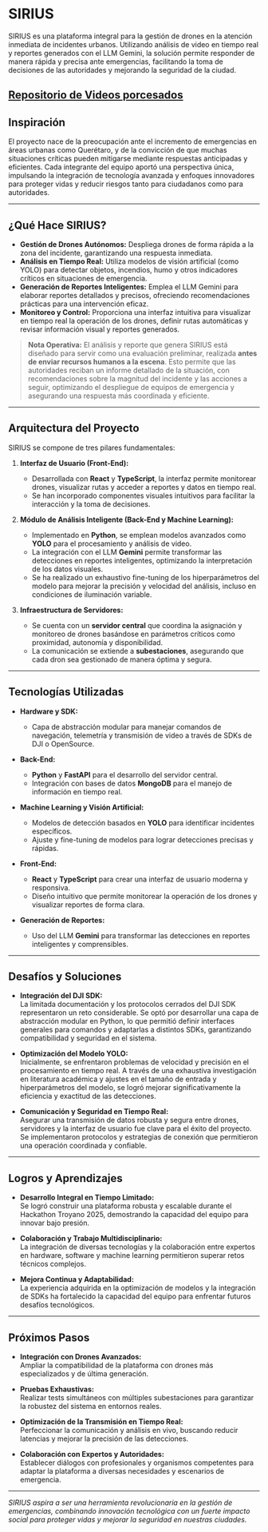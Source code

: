 # SIRIUS

SIRIUS es una plataforma integral para la gestión de drones en la atención inmediata de incidentes urbanos. Utilizando análisis de video en tiempo real y reportes generados con el LLM Gemini, la solución permite responder de manera rápida y precisa ante emergencias, facilitando la toma de decisiones de las autoridades y mejorando la seguridad de la ciudad.

[Repositorio de Videos porcesados](https://drive.google.com/drive/folders/1obYHwKJAHL1e2aaF5Q2JwMZ4YsDCBwn-?usp=drive_link)
---

## Inspiración

El proyecto nace de la preocupación ante el incremento de emergencias en áreas urbanas como Querétaro, y de la convicción de que muchas situaciones críticas pueden mitigarse mediante respuestas anticipadas y eficientes. Cada integrante del equipo aportó una perspectiva única, impulsando la integración de tecnología avanzada y enfoques innovadores para proteger vidas y reducir riesgos tanto para ciudadanos como para autoridades.

---

## ¿Qué Hace SIRIUS?

- **Gestión de Drones Autónomos:** Despliega drones de forma rápida a la zona del incidente, garantizando una respuesta inmediata.
- **Análisis en Tiempo Real:** Utiliza modelos de visión artificial (como YOLO) para detectar objetos, incendios, humo y otros indicadores críticos en situaciones de emergencia.
- **Generación de Reportes Inteligentes:** Emplea el LLM Gemini para elaborar reportes detallados y precisos, ofreciendo recomendaciones prácticas para una intervención eficaz.
- **Monitoreo y Control:** Proporciona una interfaz intuitiva para visualizar en tiempo real la operación de los drones, definir rutas automáticas y revisar información visual y reportes generados.

> **Nota Operativa:** El análisis y reporte que genera SIRIUS está diseñado para servir como una evaluación preliminar, realizada **antes de enviar recursos humanos a la escena**. Esto permite que las autoridades reciban un informe detallado de la situación, con recomendaciones sobre la magnitud del incidente y las acciones a seguir, optimizando el despliegue de equipos de emergencia y asegurando una respuesta más coordinada y eficiente.

---

## Arquitectura del Proyecto

SIRIUS se compone de tres pilares fundamentales:

1. **Interfaz de Usuario (Front-End):**
   - Desarrollada con **React** y **TypeScript**, la interfaz permite monitorear drones, visualizar rutas y acceder a reportes y datos en tiempo real.
   - Se han incorporado componentes visuales intuitivos para facilitar la interacción y la toma de decisiones.

2. **Módulo de Análisis Inteligente (Back-End y Machine Learning):**
   - Implementado en **Python**, se emplean modelos avanzados como **YOLO** para el procesamiento y análisis de video.
   - La integración con el LLM **Gemini** permite transformar las detecciones en reportes inteligentes, optimizando la interpretación de los datos visuales.
   - Se ha realizado un exhaustivo fine-tuning de los hiperparámetros del modelo para mejorar la precisión y velocidad del análisis, incluso en condiciones de iluminación variable.

3. **Infraestructura de Servidores:**
   - Se cuenta con un **servidor central** que coordina la asignación y monitoreo de drones basándose en parámetros críticos como proximidad, autonomía y disponibilidad.
   - La comunicación se extiende a **subestaciones**, asegurando que cada dron sea gestionado de manera óptima y segura.

---

## Tecnologías Utilizadas

- **Hardware y SDK:**
  - Capa de abstracción modular para manejar comandos de navegación, telemetría y transmisión de video a través de SDKs de DJI o OpenSource.

- **Back-End:**
  - **Python** y **FastAPI** para el desarrollo del servidor central.
  - Integración con bases de datos **MongoDB** para el manejo de información en tiempo real.

- **Machine Learning y Visión Artificial:**
  - Modelos de detección basados en **YOLO** para identificar incidentes específicos.
  - Ajuste y fine-tuning de modelos para lograr detecciones precisas y rápidas.

- **Front-End:**
  - **React** y **TypeScript** para crear una interfaz de usuario moderna y responsiva.
  - Diseño intuitivo que permite monitorear la operación de los drones y visualizar reportes de forma clara.

- **Generación de Reportes:**
  - Uso del LLM **Gemini** para transformar las detecciones en reportes inteligentes y comprensibles.

---

## Desafíos y Soluciones

- **Integración del DJI SDK:**  
  La limitada documentación y los protocolos cerrados del DJI SDK representaron un reto considerable. Se optó por desarrollar una capa de abstracción modular en Python, lo que permitió definir interfaces generales para comandos y adaptarlas a distintos SDKs, garantizando compatibilidad y seguridad en el sistema.

- **Optimización del Modelo YOLO:**  
  Inicialmente, se enfrentaron problemas de velocidad y precisión en el procesamiento en tiempo real. A través de una exhaustiva investigación en literatura académica y ajustes en el tamaño de entrada y hiperparámetros del modelo, se logró mejorar significativamente la eficiencia y exactitud de las detecciones.

- **Comunicación y Seguridad en Tiempo Real:**  
  Asegurar una transmisión de datos robusta y segura entre drones, servidores y la interfaz de usuario fue clave para el éxito del proyecto. Se implementaron protocolos y estrategias de conexión que permitieron una operación coordinada y confiable.

---

## Logros y Aprendizajes

- **Desarrollo Integral en Tiempo Limitado:**  
  Se logró construir una plataforma robusta y escalable durante el Hackathon Troyano 2025, demostrando la capacidad del equipo para innovar bajo presión.

- **Colaboración y Trabajo Multidisciplinario:**  
  La integración de diversas tecnologías y la colaboración entre expertos en hardware, software y machine learning permitieron superar retos técnicos complejos.

- **Mejora Continua y Adaptabilidad:**  
  La experiencia adquirida en la optimización de modelos y la integración de SDKs ha fortalecido la capacidad del equipo para enfrentar futuros desafíos tecnológicos.

---

## Próximos Pasos

- **Integración con Drones Avanzados:**  
  Ampliar la compatibilidad de la plataforma con drones más especializados y de última generación.

- **Pruebas Exhaustivas:**  
  Realizar tests simultáneos con múltiples subestaciones para garantizar la robustez del sistema en entornos reales.

- **Optimización de la Transmisión en Tiempo Real:**  
  Perfeccionar la comunicación y análisis en vivo, buscando reducir latencias y mejorar la precisión de las detecciones.

- **Colaboración con Expertos y Autoridades:**  
  Establecer diálogos con profesionales y organismos competentes para adaptar la plataforma a diversas necesidades y escenarios de emergencia.

---

*SIRIUS aspira a ser una herramienta revolucionaria en la gestión de emergencias, combinando innovación tecnológica con un fuerte impacto social para proteger vidas y mejorar la seguridad en nuestras ciudades.*
